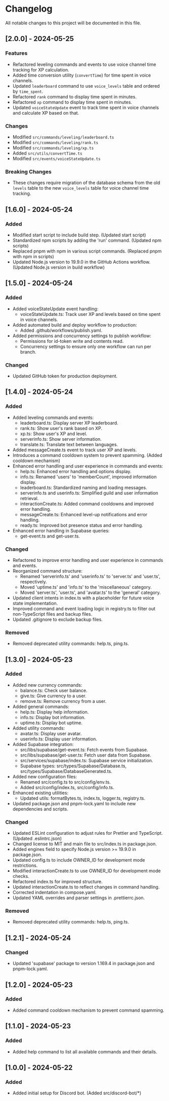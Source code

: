 # Changelog

All notable changes to this project will be documented in this file.

## [2.0.0] - 2024-05-25

### Features
- Refactored leveling commands and events to use voice channel time tracking for XP calculation.
- Added time conversion utility (`convertTime`) for time spent in voice channels.
- Updated `leaderboard` command to use `voice_levels` table and ordered by `time_spent`.
- Refactored `rank` command to display time spent in minutes.
- Refactored `xp` command to display time spent in minutes.
- Updated `voiceStateUpdate` event to track time spent in voice channels and calculate XP based on that.

### Changes
- Modified `src/commands/leveling/leaderboard.ts`
- Modified `src/commands/leveling/rank.ts`
- Modified `src/commands/leveling/xp.ts`
- Added `src/utils/convertTime.ts`
- Modified `src/events/voiceStateUpdate.ts`

### Breaking Changes
- These changes require migration of the database schema from the old `levels` table to the new `voice_levels` table for voice channel time tracking.

## [1.6.0] - 2024-05-24

### Added
- Modified start script to include build step. (Updated start script)
- Standardized npm scripts by adding the 'run' command. (Updated npm scripts)
- Replaced pnpm with npm in various script commands. (Replaced pnpm with npm in scripts)
- Updated Node.js version to 19.9.0 in the GitHub Actions workflow. (Updated Node.js version in build workflow)

## [1.5.0] - 2024-05-24

### Added
- Added voiceStateUpdate event handling:
  - voiceStateUpdate.ts: Track user XP and levels based on time spent in voice channels.
- Added automated build and deploy workflow to production:
  - Added .github/workflows/publish.yaml.
- Added permissions and concurrency settings to publish workflow:
  - Permissions for id-token write and contents read.
  - Concurrency settings to ensure only one workflow can run per branch.

### Changed
- Updated GitHub token for production deployment.

## [1.4.0] - 2024-05-24

### Added
- Added leveling commands and events:
  - leaderboard.ts: Display server XP leaderboard.
  - rank.ts: Show user's rank based on XP.
  - xp.ts: Show user's XP and level.
  - serverinfo.ts: Show server information.
  - translate.ts: Translate text between languages.
- Added messageCreate.ts event to track user XP and levels.
- Introduces a command cooldown system to prevent spamming. (Added cooldown mechanism)
- Enhanced error handling and user experience in commands and events:
  - help.ts: Enhanced error handling and options display.
  - info.ts: Renamed 'users' to 'memberCount', improved information display.
  - leaderboard.ts: Standardized naming and loading messages.
  - serverinfo.ts and userinfo.ts: Simplified guild and user information retrieval.
  - interactionCreate.ts: Added command cooldowns and improved error handling.
  - messageCreate.ts: Enhanced level-up notifications and error handling.
  - ready.ts: Improved bot presence status and error handling.
- Enhanced error handling in Supabase queries:
  - get-event.ts and get-user.ts.

### Changed
- Refactored to improve error handling and user experience in commands and events.
- Reorganized command structure:
  - Renamed 'serverinfo.ts' and 'userinfo.ts' to 'server.ts' and 'user.ts', respectively.
  - Moved 'uptime.ts' and 'info.ts' to the 'miscellaneous' category.
  - Moved 'server.ts', 'user.ts', and 'avatar.ts' to the 'general' category.
- Updated client intents in index.ts with a placeholder for future voice state implementation.
- Improved command and event loading logic in registry.ts to filter out non-TypeScript files and backup files.
- Updated .gitignore to exclude backup files.

### Removed
- Removed deprecated utility commands: help.ts, ping.ts.

## [1.3.0] - 2024-05-23

### Added
- Added new currency commands:
  - balance.ts: Check user balance.
  - give.ts: Give currency to a user.
  - remove.ts: Remove currency from a user.
- Added general commands:
  - help.ts: Display help information.
  - info.ts: Display bot information.
  - uptime.ts: Display bot uptime.
- Added utility commands:
  - avatar.ts: Display user avatar.
  - userinfo.ts: Display user information.
- Added Supabase integration:
  - src/libs/supabase/get-event.ts: Fetch events from Supabase.
  - src/libs/supabase/get-user.ts: Fetch user data from Supabase.
  - src/services/supabase/index.ts: Supabase service initialization.
  - Supabase types: src/types/Supabase/Database.ts, src/types/Supabase/DatabaseGenerated.ts.
- Added new configuration files:
  - Renamed src/config.ts to src/config/env.ts.
  - Added src/config/index.ts, src/config/info.ts.
- Enhanced existing utilities:
  - Updated utils: formatBytes.ts, index.ts, logger.ts, registry.ts.
- Updated package.json and pnpm-lock.yaml to include new dependencies and scripts.

### Changed
- Updated ESLint configuration to adjust rules for Prettier and TypeScript. (Updated .eslintrc.json)
- Changed license to MIT and main file to src/index.ts in package.json.
- Added engines field to specify Node.js version >= 19.9.0 in package.json.
- Updated config.ts to include OWNER_ID for development mode restrictions.
- Modified interactionCreate.ts to use OWNER_ID for development mode checks.
- Refactored index.ts for improved structure.
- Updated interactionCreate.ts to reflect changes in command handling.
- Corrected indentation in compose.yaml.
- Updated YAML overrides and parser settings in .prettierrc.json.

### Removed
- Removed deprecated utility commands: help.ts, ping.ts.

## [1.2.1] - 2024-05-24

### Changed
- Updated 'supabase' package to version 1.169.4 in package.json and pnpm-lock.yaml.

## [1.2.0] - 2024-05-23

### Added
- Added command cooldown mechanism to prevent command spamming.

## [1.1.0] - 2024-05-23

### Added
- Added help command to list all available commands and their details.

## [1.0.0] - 2024-05-22

### Added
- Added initial setup for Discord bot. (Added src/discord-bot/*)


